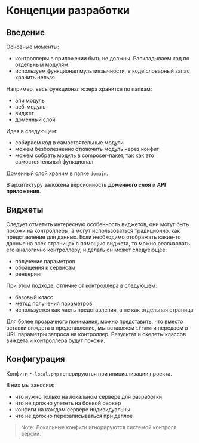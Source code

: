 Концепции разработки
===
## Введение

Основные моменты:

* контроллеры в приложении быть не должны.
Раскладываем код по отдельным модулям.
* используем функционал мультиязычности, в коде словарный запас хранить нельзя

Например, весь функционал юзера хранится по папкам:

* апи модуль
* веб-модуль
* виджет
* доменный слой

Идея в следующем: 

* собираем код в самостоятельные модули
* можем безболезненно отключить модуль через конфиг
* можем собрать модуль в composer-пакет, так как это самостоятельный функционал

Доменный слой храним в папке `domain`.

В архитектуру заложена версионность **доменного слоя** и **API приложения**.

## Виджеты

Следует отметить интересную особенность виджетов, 
они могут быть похожи на контроллеры, 
а могут использоваться традиционно, как представление для данных.
Если необходимо отображать какие-то данные на всех страницах с помощью виджета,
то можно реализовать его аналогично контроллеру,
и делать он может следуеющее:

* получение параметров
* обращения к сервисам
* рендеринг

При этом подходе, отличие от контроллера в следующем:

* базовый класс
* метод получения параметров
* используется как часть представления, а не как отдельная страница

Для более прозрачного понимания, можно представить, что вместо вставки виждета в представление, 
мы вставляем `iframe` и передаем в URL параметры запроса на контроллер. Результат и скелеты классов виждета и контроллера будут похожи.

## Конфигурация

Конфиги `*-local.php` генерируются при инициализации проекта.

В них мы заносим:

* что нужно только на локальном сервере для разработки
* что не должно улететь на боевой сервер
* конфиги на каждом сервере индивидуальны
* что не должно перезаписываться при деплое

> Note: Локальные конфиги игнорируются системой контроля версий.
